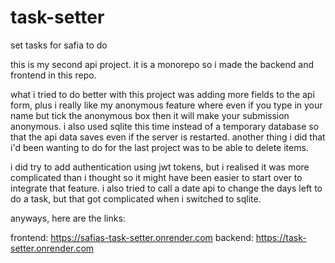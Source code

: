 # task-setter
set tasks for safia to do

this is my second api project. it is a monorepo so i made the backend and frontend in this repo. 

what i tried to do better with this project was adding more fields to the api form, plus i really like my anonymous feature where even if you type in your name but tick the anonymous box then it will make your submission anonymous. i also used sqlite this time instead of a temporary database so that the api data saves even if the server is restarted. another thing i did that i'd been wanting to do for the last project was to be able to delete items.

i did try to add authentication using jwt tokens, but i realised it was more complicated than i thought so it might have been easier to start over to integrate that feature. i also tried to call a date api to change the days left to do a task, but that got complicated when i switched to sqlite.

anyways, here are the links:

frontend: https://safias-task-setter.onrender.com
backend: https://task-setter.onrender.com
